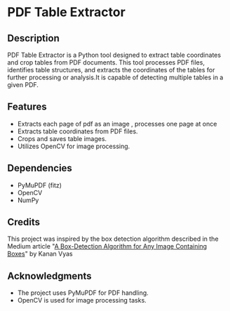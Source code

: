 
# PDF Table Extractor

## Description

PDF Table Extractor is a Python tool designed to extract table coordinates and crop tables from PDF documents. This tool processes PDF files, identifies table structures, and extracts the coordinates of the tables for further processing or analysis.It is capable of detecting multiple tables in a given PDF.

## Features

- Extracts each page of pdf as an image , processes one page at once
- Extracts table coordinates from PDF files.
- Crops and saves table images.
- Utilizes OpenCV for image processing.


## Dependencies

- PyMuPDF (fitz)
- OpenCV
- NumPy


## Credits

This project was inspired by the box detection algorithm described in the Medium article "[A Box-Detection Algorithm for Any Image Containing Boxes](https://medium.com/coinmonks/a-box-detection-algorithm-for-any-image-containing-boxes-756c15d7ed26)" by Kanan Vyas

## Acknowledgments

- The project uses PyMuPDF for PDF handling.
- OpenCV is used for image processing tasks.
